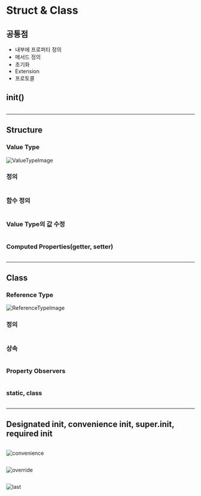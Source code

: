 # Struct & Class

## 공통점
- 내부에 프로퍼티 정의
- 메서드 정의
- 초기화
- Extension
- 프로토콜

## init()
``` Swift

```

---
## Structure
### Value Type
![ValueTypeImage](https://95735008-files.gitbook.io/~/files/v0/b/gitbook-x-prod.appspot.com/o/spaces%2F-M7Zt2HBfR67oi6QnKHI%2Fuploads%2Fgit-blob-d4f5e45eb1d6b8550e783535d297c311e9e41b88%2F09_sharedStateStruct_2x.png?alt=media)

### 정의
``` Swift

```

### 함수 정의
``` Swift

```

### Value Type의 값 수정
``` Swift

```

### Computed Properties(getter, setter)
```Swift

```


---
## Class
### Reference Type
![ReferenceTypeImage](https://95735008-files.gitbook.io/~/files/v0/b/gitbook-x-prod.appspot.com/o/spaces%2F-M7Zt2HBfR67oi6QnKHI%2Fuploads%2Fgit-blob-5e936c325dc86688a198720e38c12159d19d7e7a%2F09_sharedStateClass_2x.png?alt=media)

### 정의
``` Swift

```

### 상속
``` Swift

```

### Property Observers
```Swift

```

### static, class
``` Swift

```

---
## Designated init, convenience init, super.init, required init
``` Swift

```
![convenience](https://95735008-files.gitbook.io/~/files/v0/b/gitbook-x-prod.appspot.com/o/spaces%2F-M7Zt2HBfR67oi6QnKHI%2Fuploads%2Fgit-blob-0f26e6fac68467d7491b6001fc928a9bb821887a%2F14_initializersExample01_2x.png?alt=media)

``` Swift

```
![override](https://95735008-files.gitbook.io/~/files/v0/b/gitbook-x-prod.appspot.com/o/spaces%2F-M7Zt2HBfR67oi6QnKHI%2Fuploads%2Fgit-blob-72107f6cbe6c92943c903f3ad46d976231140d18%2F14_initializersExample02_2x.png?alt=media)

``` Swift

```
![last](https://95735008-files.gitbook.io/~/files/v0/b/gitbook-x-prod.appspot.com/o/spaces%2F-M7Zt2HBfR67oi6QnKHI%2Fuploads%2Fgit-blob-6e3e3370c638ac7bf4f565f5d1261248cb0c85b1%2F14_initializersExample03_2x.png?alt=media)

``` Swift

```